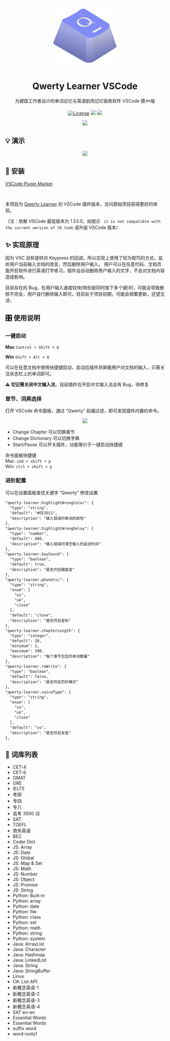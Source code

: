 <div align=center>
<img  src="docs/logo.png" width="200px"/>
</div>

<h1 align="center">
 Qwerty Learner VSCode
</h1>

<p align="center">
  为键盘工作者设计的单词记忆与英语肌肉记忆锻炼软件  VSCode 摸🐟版
</p>
<p align="center">
  <a href="https://github.com/Kaiyiwing/qwerty-learner-vscode/blob/master/LICENSE"><img src="https://img.shields.io/github/license/KaiyiWing/qwerty-learner-vscode" alt="License"></a>
  <a><img src="https://img.shields.io/badge/PRs-welcome-brightgreen.svg"/></a>
  <a><img src="https://img.shields.io/badge/Powered%20by-VSCode-blue"/></a>
</p>

<div align=center>
<img  src="https://imgur.com/YozF2Tw.png"/>
</div>

## 💡 演示

<div align=center>
<img  src="https://imgur.com/CBxwOnz.png"/>
</div>

## 📸 安装

[VSCode Plugin Market](https://marketplace.visualstudio.com/items?itemName=Kaiyi.qwerty-learner)

<br/>

本项目为 [Qwerty Learner](https://github.com/Kaiyiwing/qwerty-learner) 的 VSCode 插件版本，访问原始项目获得更好的体验。

（注：依赖 VSCode 最低版本为 1.53.0，如提示 ` it is not compatible with the current version of VS Code` 请升级 VSCode 版本）

## ✨ 实现原理

因为 VSC 没有提供对 Keypress 的回调，所以实现上使用了较为取巧的方式，监听用户当前输入文档的改变，然后删除用户输入。 用户可以在任意代码、文档页面开启软件进行英语打字练习，插件会自动删除用户输入的文字，不会对文档内容造成影响。

目前存在的 Bug，在用户输入速度较快(特别是同时按下多个键)时，可能会导致删除不完全，用户自行删除输入即可。目前处于项目初期，可能会频繁更新，还望见谅，

## 🎛 使用说明

### 一键启动

**Mac** `Control + Shift + Q`

**Win** `Shift + Alt + Q`

可以在任意文档中使用快捷键启动，启动后插件将屏蔽用户对文档的输入，只需关注状态栏上的单词即可。

**⚠️ 切记需关闭中文输入法**，目前插件在开启中文输入法会有 Bug，待修复

### 章节、词典选择

打开 VSCode 命令面板，通过 “Qwerty” 前缀过滤，即可发现插件内置的命令。

<div align=center>
<img  src="https://imgur.com/9O4hb6S.png"/>
</div>

- Change Chapter 可以切换章节
- Change Dictionary 可以切换字典
- Start/Pause 可以开关插件，功能等价于一键启动快捷键

命令面板快捷键  
Mac: `cmd + shift + p`  
Win: `ctrl + shift + p`

### 进阶配置

可以在设置面板查找关键字 “Qwerty” 修改设置

```
"qwerty-learner.highlightWrongColor": {
  "type": "string",
  "default": "#EE3D11",
  "description": "输入错误时单词的颜色"
},
"qwerty-learner.highlightWrongDelay": {
  "type": "number",
  "default": 400,
  "description": "输入错误时清空输入的延迟时间"
},
"qwerty-learner.keySound": {
  "type": "boolean",
  "default": true,
  "description": "是否开启键盘音"
},
"qwerty-learner.phonetic": {
  "type": "string",
  "enum": [
    "us",
    "uk",
    "close"
  ],
  "default": "close",
  "description": "是否开启音标"
},
"qwerty-learner.chapterLength": {
  "type": "integer",
  "default": 20,
  "minimum": 1,
  "maximum": 100,
  "description": "每个章节包含的单词数量"
},
"qwerty-learner.reWrite": {
  "type": "boolean",
  "default": false,
  "description": "是否开启罚抄模式"
},
"qwerty-learner.voiceType": {
  "type": "string",
  "enum": [
    "us",
    "uk",
    "close"
  ],
  "default": "us",
  "description": "是否开启发音"
},
```

## 📕 词库列表

- CET-4
- CET-6
- GMAT
- GRE
- IELTS
- 考研
- 专四
- 专八
- 高考 3500 词
- SAT
- TOEFL
- 商务英语
- BEC
- Coder Dict
- JS: Array
- JS: Date
- JS: Global
- JS: Map & Set
- JS: Math
- JS: Number
- JS: Object
- JS: Promise
- JS: String
- Python: Built-in
- Python: array
- Python: date
- Python: file
- Python: class
- Python: set
- Python: math
- Python: string
- Python: system
- Java: ArrayList
- Java: Character
- Java: Hashmap
- Java: LinkedList
- Java: String
- Java: StringBuffer
- Linux
- C#: List API
- 新概念英语-1
- 新概念英语-2
- 新概念英语-3
- 新概念英语-4
- SAT en-en
- Essential Words
- Essential Words
- suffix word
- word roots1
